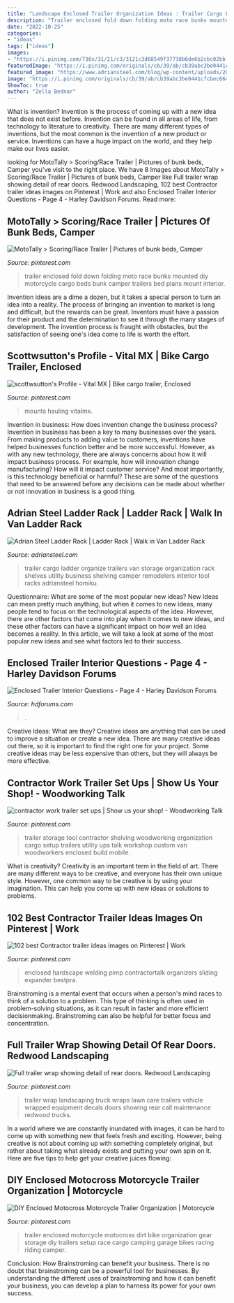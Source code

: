 ```yaml
---
title: "Landscape Enclosed Trailer Organization Ideas : Trailer Cargo Ladder Organize Trailers Van Storage Organization Rack Shelves Utility Business Shelving Camper Remodelers Interior Tool Racks Adriansteel Homiku"
description: "Trailer enclosed fold down folding moto race bunks mounted diy motorcycle cargo beds bunk camper trailers bed plans mount interior"
date: "2022-10-25"
categories:
- "ideas"
tags: ["ideas"]
images:
- "https://i.pinimg.com/736x/31/21/c3/3121c3d68549f37738b6de6b2cbc02bb.jpg"
featuredImage: "https://i.pinimg.com/originals/cb/39/ab/cb39abc3be0441cfcbec664354f2d393.jpg"
featured_image: "https://www.adriansteel.com/blog/wp-content/uploads/2013/07/trailerLK1.jpg"
image: "https://i.pinimg.com/originals/cb/39/ab/cb39abc3be0441cfcbec664354f2d393.jpg"
ShowToc: true
author: "Zella Bednar"
---
```



What is invention?
Invention is the process of coming up with a new idea that does not exist before. Invention can be found in all areas of life, from technology to literature to creativity. There are many different types of inventions, but the most common is the invention of a new product or service. Inventions can have a huge impact on the world, and they help make our lives easier.

	

		
looking for MotoTally &gt; Scoring/Race Trailer | Pictures of bunk beds, Camper you've visit to the right place. We have 8 Images about MotoTally &gt; Scoring/Race Trailer | Pictures of bunk beds, Camper like Full trailer wrap showing detail of rear doors. Redwood Landscaping, 102 best Contractor trailer ideas images on Pinterest | Work and also Enclosed Trailer Interior Questions - Page 4 - Harley Davidson Forums. Read more:
		
    
## MotoTally &gt; Scoring/Race Trailer | Pictures Of Bunk Beds, Camper

<img loading=lazy src="https://i.pinimg.com/736x/f3/58/17/f3581754af3193de6a871cf7d3ba5155--ironing-boards-wall-mount.jpg" onerror="this.onerror=null;this.src='https://tse4.mm.bing.net/th?id=OIP.f84E_bi7fDGbSJyqLpSTbAHaFj&amp;pid=15.1';" alt="MotoTally &gt; Scoring/Race Trailer | Pictures of bunk beds, Camper">

_Source: pinterest.com_

>trailer enclosed fold down folding moto race bunks mounted diy motorcycle cargo beds bunk camper trailers bed plans mount interior. 

	

Invention ideas are a dime a dozen, but it takes a special person to turn an idea into a reality. The process of bringing an invention to market is long and difficult, but the rewards can be great. Inventors must have a passion for their product and the determination to see it through the many stages of development. The invention process is fraught with obstacles, but the satisfaction of seeing one's idea come to life is worth the effort.

    
## Scottwsutton&#039;s Profile - Vital MX | Bike Cargo Trailer, Enclosed

<img loading=lazy src="https://i.pinimg.com/736x/31/21/c3/3121c3d68549f37738b6de6b2cbc02bb.jpg" onerror="this.onerror=null;this.src='https://tse3.mm.bing.net/th?id=OIP.QrPPrKHejNroKC3huhnNGgHaIc&amp;pid=15.1';" alt="scottwsutton&#039;s Profile - Vital MX | Bike cargo trailer, Enclosed">

_Source: pinterest.com_

>mounts hauling vitalmx. 

	

Invention in business: How does invention change the business process?
Invention in business has been a key to many businesses over the years. From making products to adding value to customers, inventions have helped businesses function better and be more successful. However, as with any new technology, there are always concerns about how it will impact business process. For example, how will innovation change manufacturing? How will it impact customer service? And most importantly, is this technology beneficial or harmful? These are some of the questions that need to be answered before any decisions can be made about whether or not innovation in business is a good thing.

    
## Adrian Steel Ladder Rack | Ladder Rack | Walk In Van Ladder Rack

<img loading=lazy src="https://www.adriansteel.com/blog/wp-content/uploads/2013/07/trailerLK1.jpg" onerror="this.onerror=null;this.src='https://tse2.mm.bing.net/th?id=OIP.wgKsFev9xbnj4hanaSocWAHaFj&amp;pid=15.1';" alt="Adrian Steel Ladder Rack | Ladder Rack | Walk in Van Ladder Rack">

_Source: adriansteel.com_

>trailer cargo ladder organize trailers van storage organization rack shelves utility business shelving camper remodelers interior tool racks adriansteel homiku. 

	

Questionnaire: What are some of the most popular new ideas?
New Ideas can mean pretty much anything, but when it comes to new ideas, many people tend to focus on the technological aspects of the idea. However, there are other factors that come into play when it comes to new ideas, and these other factors can have a significant impact on how well an idea becomes a reality. In this article, we will take a look at some of the most popular new ideas and see what factors led to their success.

    
## Enclosed Trailer Interior Questions - Page 4 - Harley Davidson Forums

<img loading=lazy src="https://www.hdforums.com/forum/attachments/touring-models/105537d1269694951-enclosed-trailer-interior-questions-sg2.jpg" onerror="this.onerror=null;this.src='https://tse3.mm.bing.net/th?id=OIP.ql_EcchewFJKab6iGaKvpwHaFj&amp;pid=15.1';" alt="Enclosed Trailer Interior Questions - Page 4 - Harley Davidson Forums">

_Source: hdforums.com_

>. 

	

Creative Ideas: What are they?
Creative ideas are anything that can be used to improve a situation or create a new idea. There are many creative ideas out there, so it is important to find the right one for your project. Some creative ideas may be less expensive than others, but they will always be more effective.

    
## Contractor Work Trailer Set Ups | Show Us Your Shop! - Woodworking Talk

<img loading=lazy src="https://s-media-cache-ak0.pinimg.com/736x/6c/8b/c8/6c8bc8c714c33c6af74daf7094bcf958.jpg" onerror="this.onerror=null;this.src='https://tse4.mm.bing.net/th?id=OIP.3cMOmhukTnOl_OwYsTKv3QHaFj&amp;pid=15.1';" alt="contractor work trailer set ups | Show us your shop! - Woodworking Talk">

_Source: pinterest.com_

>trailer storage tool contractor shelving woodworking organization cargo setup trailers utility ups talk workshop custom van woodworkers enclosed build mobile. 

	

What is creativity?
Creativity is an important term in the field of art. There are many different ways to be creative, and everyone has their own unique style. However, one common way to be creative is by using your imagination. This can help you come up with new ideas or solutions to problems.

    
## 102 Best Contractor Trailer Ideas Images On Pinterest | Work

<img loading=lazy src="https://i.pinimg.com/736x/ea/67/a7/ea67a7b7aea2f13654a1e781cc6c9f6a.jpg" onerror="this.onerror=null;this.src='https://tse4.mm.bing.net/th?id=OIP.x2wt-EIbGJPVjqk-z-DwOQHaJ3&amp;pid=15.1';" alt="102 best Contractor trailer ideas images on Pinterest | Work">

_Source: pinterest.com_

>enclosed hardscape welding pimp contractortalk organizers sliding expander bestpra. 

	

Brainstroming is a mental event that occurs when a person's mind races to think of a solution to a problem. This type of thinking is often used in problem-solving situations, as it can result in faster and more efficient decisionmaking. Brainstroming can also be helpful for better focus and concentration.

    
## Full Trailer Wrap Showing Detail Of Rear Doors. Redwood Landscaping

<img loading=lazy src="https://i.pinimg.com/originals/cb/39/ab/cb39abc3be0441cfcbec664354f2d393.jpg" onerror="this.onerror=null;this.src='https://tse2.mm.bing.net/th?id=OIP.kU5nGQBMApHrtmXbOJ7q_AHaEK&amp;pid=15.1';" alt="Full trailer wrap showing detail of rear doors. Redwood Landscaping">

_Source: pinterest.com_

>trailer wrap landscaping truck wraps lawn care trailers vehicle wrapped equipment decals doors showing rear call maintenance redwood trucks. 

	

In a world where we are constantly inundated with images, it can be hard to come up with something new that feels fresh and exciting. However, being creative is not about coming up with something completely original, but rather about taking what already exists and putting your own spin on it. Here are five tips to help get your creative juices flowing:

    
## DIY Enclosed Motocross Motorcycle Trailer Organization | Motorcycle

<img loading=lazy src="https://i.pinimg.com/originals/70/19/90/701990383a3738d3aefdc1231aad2f64.jpg" onerror="this.onerror=null;this.src='https://tse1.mm.bing.net/th?id=OIP.eeKzz0fIir2oULjbqmqMiwHaJ4&amp;pid=15.1';" alt="DIY Enclosed Motocross Motorcycle Trailer Organization | Motorcycle">

_Source: pinterest.com_

>trailer enclosed motorcycle motocross dirt bike organization gear storage diy trailers setup race cargo camping garage bikes racing riding camper. 

	

Conclusion: How Brainstroming can benefit your business.
There is no doubt that brainstroming can be a powerful tool for businesses. By understanding the different uses of brainstroming and how it can benefit your business, you can develop a plan to harness its power for your own success.

